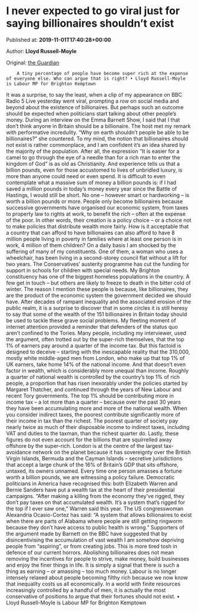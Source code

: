 
# I never expected to go viral just for saying billionaires shouldn’t exist

Published at: **2019-11-01T17:40:28+00:00**

Author: **Lloyd Russell-Moyle**

Original: [the Guardian](https://www.theguardian.com/commentisfree/2019/nov/01/viral-billionaires-super-rich-exist)


        A tiny percentage of people have become super rich at the expense of everyone else. Who can argue that is right? • Lloyd Russell-Moyle is Labour MP for Brighton Kemptown
      
It was a surprise, to say the least, when a clip of my appearance on BBC Radio 5 Live yesterday went viral, prompting a row on social media and beyond about the existence of billionaires. But perhaps such an outcome should be expected when politicians start talking about other people’s money.
During an interview on the Emma Barnett Show, I said that I that don’t think anyone in Britain should be a billionaire. The host met my remark with performative incredulity. “Why on earth shouldn’t people be able to be billionaires?” she countered.
To my mind, the notion that billionaires should not exist is rather commonplace, and I am confident it’s an idea shared by the majority of the population. After all, the expression “It is easier for a camel to go through the eye of a needle than for a rich man to enter the kingdom of God” is as old as Christianity. And experience tells us that a billion pounds, even for those accustomed to lives of unbridled luxury, is more than anyone could need or even spend.
It is difficult to even contemplate what a massive sum of money a billion pounds is: if I had saved a million pounds in today’s money every year since the Battle of Hastings, I would still be short. No one – however smart or hardworking – is worth a billion pounds or more. People only become billionaires because successive governments have organised our economic system, from taxes to property law to rights at work, to benefit the rich – often at the expense of the poor. In other words, their creation is a policy choice – or a choice not to make policies that distribute wealth more fairly.
How is it acceptable that a country that can afford to have billionaires can also afford to have 8 million people living in poverty in families where at least one person is in work, 4 million of them children? On a daily basis I am shocked by the suffering of many of my constituents. One of them, a woman who uses a wheelchair, has been living in a second-storey council flat without a lift for two years. The Conservatives’ austerity programme has cut the funding for support in schools for children with special needs. My Brighton constituency has one of the biggest homeless populations in the country. A few get in touch – but others are likely to freeze to death in the bitter cold of winter.
The reason I mention these people is because, like billionaires, they are the product of the economic system the government decided we should have. After decades of rampant inequality and the associated erosion of the public realm, it is a surprise to discover that in some circles it is still heresy to say that some of the wealth of the 151 billionaires in Britain today should be used to tackle these grave social problems.
My fleeting moment of internet attention provided a reminder that defenders of the status quo aren’t confined to the Tories. Many people, including my interviewer, used the argument, often trotted out by the super-rich themselves, that the top 1% of earners pay around a quarter of the income tax. But this factoid is designed to deceive – starting with the inescapable reality that the 310,000, mostly white middle-aged men from London, who make up that top 1% of UK earners, take home 14% of the national income.
And that doesn’t even factor in wealth, which is considerably more unequal than income. Roughly a quarter of national wealth is controlled by the country’s top 1% of rich people, a proportion that has risen inexorably under the policies started by Margaret Thatcher, and continued through the years of New Labour and recent Tory governments. The top 1% should be contributing more in income tax – a lot more than a quarter – because over the past 30 years they have been accumulating more and more of the national wealth.
When you consider indirect taxes, the poorest contribute significantly more of their income in tax than the richest. The poorest quarter of society pay nearly twice as much of their disposable income to indirect taxes, including VAT and duties to the taxman, than the richest quarter do.
Lastly, these figures do not even account for the billions that are squirrelled away offshore by the super-rich. London is at the centre of the largest tax-avoidance network on the planet because it has sovereignty over the British Virgin Islands, Bermuda and the Cayman Islands – secretive jurisdictions that accept a large chunk of the 16% of Britain’s GDP that sits offshore, untaxed, its owners unnamed.
Every time one person amasses a fortune worth a billion pounds, we are witnessing a policy failure. Democratic politicians in America have recognised this: both Elizabeth Warren and Bernie Sanders have put a wealth tax at the heart of their presidential campaigns. “After making a killing from the economy they’ve rigged, they don’t pay taxes on that accumulated wealth. It’s a system that’s rigged for the top if I ever saw one,” Warren said this year. The US congresswoman Alexandria Ocasio-Cortez has said: “A system that allows billionaires to exist when there are parts of Alabama where people are still getting ringworm because they don’t have access to public health is wrong.”
Supporters of the argument made by Barnett on the BBC have suggested that by disincentivising the accumulation of vast wealth I am somehow depriving people from “aspiring”, or from creating jobs. This is more tired tosh in defence of our current horrors. Abolishing billionaires does not mean removing the incentives for people to strive, make money, build businesses and enjoy the finer things in life. It is simply a signal that there is such a thing as earning – or amassing – too much money.
Labour is no longer intensely relaxed about people becoming filthy rich because we now know that inequality costs us all economically. In a world with finite resources increasingly controlled by a handful of men, it is actually the most conservative of positions to argue that their fortunes should not exist.
• Lloyd Russell-Moyle is Labour MP for Brighton Kemptown
